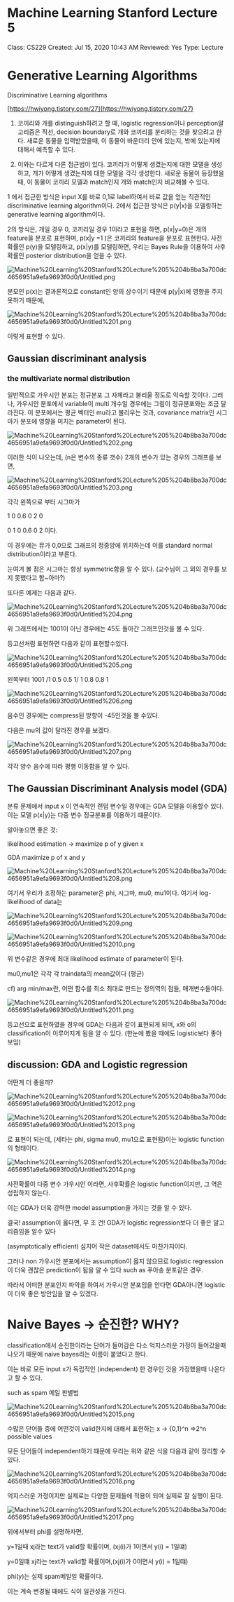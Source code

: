 # Machine Learning Stanford Lecture 5

Class: CS229
Created: Jul 15, 2020 10:43 AM
Reviewed: Yes
Type: Lecture

# Generative Learning Algorithms

Discriminative Learning algorithms

[https://hwiyong.tistory.com/27](https://hwiyong.tistory.com/27)

1. 코끼리와 개를 distinguish하려고 할 때,  logistic regression이나 perception알고리즘은 직선, decision boundary로 개와 코끼리를 분리하는 것을 찾으려고 한다. 새로운 동물을 입력받았을때, 이 동물이 바운더리 안에 있는지, 밖에 있는지에 대해서 예측할 수 있다.

2. 이와는 다르게 다른 접근법이 있다.  코끼리가 어떻게 생겼는지에 대한 모델을 생성하고, 개가 어떻게 생겼는지에 대한 모델을 각각 생성한다. 새로운 동물이 등장했을때, 이 동물이 코끼리 모델과 match인지 개와 match인지 비교해볼 수 있다. 

1 에서 접근한 방식은 input X를 바로 0,1로 label하여서 바로 값을 얻는 직관적인 discriminative learning algorithm이다. 2에서 접근한 방식은 p(y|x)을 모델링하는 generative learning algorithm이다. 

2의 방식은, 개일 경우 0, 코끼리일 경우 1이라고 표현을 하면, p(x|y=0)은 개의 feature을 분포로 표현하며, p(x|y =1 )은 코끼리의 feature을 분포로 표현한다. 사전확률인 p(y)을 모델링하고, p(x|y)를 모델링하면, 우리는 Bayes Rule을 이용하여 사후확률인 posterior distribution을 얻을 수 있다.

![Machine%20Learning%20Stanford%20Lecture%205%204b8ba3a700dc4656951a9efa9693f0d0/Untitled.png](Machine%20Learning%20Stanford%20Lecture%205%204b8ba3a700dc4656951a9efa9693f0d0/Untitled.png)

분모인 p(x)는 결과론적으로 constant인 양의 상수이기 때문에 p(y|x)에 영향을 주지 못하기 때문에,

![Machine%20Learning%20Stanford%20Lecture%205%204b8ba3a700dc4656951a9efa9693f0d0/Untitled%201.png](Machine%20Learning%20Stanford%20Lecture%205%204b8ba3a700dc4656951a9efa9693f0d0/Untitled%201.png)

이렇게 표현할 수 있다.

## Gaussian discriminant analysis

### the multivariate normal distribution

일반적으로 가우시안 분포는 정규분포 그 자체라고 불리울 정도로 익숙할 것이다. 그러나, 가우시안 분포에서 variable이 multi 개수일 경우에는 그림이 정규분포와는 조금 달라진다. 이 분포에서는 평균 벡터인 mu라고 불리우는 것과, covariance matrix인 시그마가 분포에 영향을 미치는 parameter이 된다.

![Machine%20Learning%20Stanford%20Lecture%205%204b8ba3a700dc4656951a9efa9693f0d0/Untitled%202.png](Machine%20Learning%20Stanford%20Lecture%205%204b8ba3a700dc4656951a9efa9693f0d0/Untitled%202.png)

이러한 식이 나오는데, (n은 변수의 종류 갯수) 2개의 변수가 있는 경우의 그래프를 보면,

![Machine%20Learning%20Stanford%20Lecture%205%204b8ba3a700dc4656951a9efa9693f0d0/Untitled%203.png](Machine%20Learning%20Stanford%20Lecture%205%204b8ba3a700dc4656951a9efa9693f0d0/Untitled%203.png)

각각 왼쪽으로 부터 시그마가

1 0             0.6 0            2 0

0 1             0 0.6            0 2 이다.

이 경우에는 뮤가 0,0으로 그래프의 정중앙에 위치하는데 이를 standard normal distribution이라고 부른다.

눈여겨 볼 점은 시그마는 항상 symmetric함을 알 수 있다. (교수님이 그 외의 경우를 보지 못했다고 함~아마?)

또다른 예제는 다음과 같다.

![Machine%20Learning%20Stanford%20Lecture%205%204b8ba3a700dc4656951a9efa9693f0d0/Untitled%204.png](Machine%20Learning%20Stanford%20Lecture%205%204b8ba3a700dc4656951a9efa9693f0d0/Untitled%204.png)

위 그래프에서는 1001이 아닌 경우에는 45도 돌아간 그래프인것을 볼 수 있다.

등고선처럼 표현하면 다음과 같이 표현할수있다.

![Machine%20Learning%20Stanford%20Lecture%205%204b8ba3a700dc4656951a9efa9693f0d0/Untitled%205.png](Machine%20Learning%20Stanford%20Lecture%205%204b8ba3a700dc4656951a9efa9693f0d0/Untitled%205.png)

왼쪽부터 1001 /1 0.5 0.5 1/ 1 0.8 0.8 1

![Machine%20Learning%20Stanford%20Lecture%205%204b8ba3a700dc4656951a9efa9693f0d0/Untitled%206.png](Machine%20Learning%20Stanford%20Lecture%205%204b8ba3a700dc4656951a9efa9693f0d0/Untitled%206.png)

음수인 경우에는 compress된 방향이 -45인것을 볼 수있다.

다음은 mu의 값이 달라진 경우를 보겠다.

![Machine%20Learning%20Stanford%20Lecture%205%204b8ba3a700dc4656951a9efa9693f0d0/Untitled%207.png](Machine%20Learning%20Stanford%20Lecture%205%204b8ba3a700dc4656951a9efa9693f0d0/Untitled%207.png)

각각 양수 음수에 따라 평행 이동함을 알 수 있다.

## The Gaussian Discriminant Analysis model (GDA)

분류 문제에서 input x 이 연속적인 랜덤 변수일 경우에는 GDA 모델을 이용할수 있다. 이는 모델 p(x|y)는 다중 변수 정규분포를 이용하기 떄문이다.

알아놓으면 좋은 것:

likelihood estimation → maximize p of y given x

GDA maximize p of x and y

![Machine%20Learning%20Stanford%20Lecture%205%204b8ba3a700dc4656951a9efa9693f0d0/Untitled%208.png](Machine%20Learning%20Stanford%20Lecture%205%204b8ba3a700dc4656951a9efa9693f0d0/Untitled%208.png)

여기서 우리가 조정하는 parameter은 phi, 시그마, mu0, mu1이다. 여기서 log-likelihood of data는 

![Machine%20Learning%20Stanford%20Lecture%205%204b8ba3a700dc4656951a9efa9693f0d0/Untitled%209.png](Machine%20Learning%20Stanford%20Lecture%205%204b8ba3a700dc4656951a9efa9693f0d0/Untitled%209.png)

![Machine%20Learning%20Stanford%20Lecture%205%204b8ba3a700dc4656951a9efa9693f0d0/Untitled%2010.png](Machine%20Learning%20Stanford%20Lecture%205%204b8ba3a700dc4656951a9efa9693f0d0/Untitled%2010.png)

위 변수같은 경우에 최대 likelihood estimate of parameter이 된다.

mu0,mu1은 각각 각 traindata의 mean값이다 (평균)

cf) arg min/max란, 어떤 함수를 최소 최대로 만드는 정의역의 점들, 매개변수들이다.

![Machine%20Learning%20Stanford%20Lecture%205%204b8ba3a700dc4656951a9efa9693f0d0/Untitled%2011.png](Machine%20Learning%20Stanford%20Lecture%205%204b8ba3a700dc4656951a9efa9693f0d0/Untitled%2011.png)

등고선으로 표현하였을 경우에 GDA는 다음과 같이 표현되게 되며, x와 o의 classification이 이루어지게 됨을 알 수 있다. (한눈에 봤을 때에도 logistic보다 좋아보임)

## discussion: GDA and Logistic regression

어떤게 더 좋을까?

![Machine%20Learning%20Stanford%20Lecture%205%204b8ba3a700dc4656951a9efa9693f0d0/Untitled%2012.png](Machine%20Learning%20Stanford%20Lecture%205%204b8ba3a700dc4656951a9efa9693f0d0/Untitled%2012.png)

![Machine%20Learning%20Stanford%20Lecture%205%204b8ba3a700dc4656951a9efa9693f0d0/Untitled%2013.png](Machine%20Learning%20Stanford%20Lecture%205%204b8ba3a700dc4656951a9efa9693f0d0/Untitled%2013.png)

로 표현이 되는데, (세타는 phi, sigma mu0, mu1으로 표현됨)이는 logistic function의 형태이다.

![Machine%20Learning%20Stanford%20Lecture%205%204b8ba3a700dc4656951a9efa9693f0d0/Untitled%2014.png](Machine%20Learning%20Stanford%20Lecture%205%204b8ba3a700dc4656951a9efa9693f0d0/Untitled%2014.png)

사전확률이 다중 변수 가우시안 이라면, 사후확률은 logistic function이지만, 그 역은 성립하지 않는다.

이는 GDA가 더욱 강력한 model assumption을 가지는 것을 알 수 있다. 

결국! assumption이 옳다면, 무 조 건! GDA가 logistic regression보다 더 좋은 알고리즘임을 알수 있다

(asymptotically efficient) 심지어 작은 dataset에서도 마찬가지이다.

그러나 non 가우시안 분포에서는 assumption이 옳지 않으므로 logistic regression이 더욱 괜찮은 prediction이 됨을 알 수 있다 such as 푸아송 분포같은 경우.

따라서 어떠한 분포인지 파악을 하여서 가우시안 분포임을 안다면 GDA아니면 logistic이 더욱 좋은 방안임을 알 수 있겠다.

# Naive Bayes → 순진한? WHY?

classification에서 순진한이라는 단어가 들어감은 다소 억지스러운 가정이 들어갔을때 나오기 때문에 naive bayes라는 이름이 붙었다고 한다.

이는 바로 모든 input x가 독립적인 (independent) 한 경우인 것을 가정했을때 나온다고 할 수 있다.

such as spam 메일 판별법

![Machine%20Learning%20Stanford%20Lecture%205%204b8ba3a700dc4656951a9efa9693f0d0/Untitled%2015.png](Machine%20Learning%20Stanford%20Lecture%205%204b8ba3a700dc4656951a9efa9693f0d0/Untitled%2015.png)

수많은 단어들 중에 어떤것이 valid한지에 대해서 표현하는 x → {0,1}^n ⇒2^n possible values

모든 단어들이 independent하기 떄문에 우리는 위와 같은 식을 다음과 같이 정리할 수 있다.

![Machine%20Learning%20Stanford%20Lecture%205%204b8ba3a700dc4656951a9efa9693f0d0/Untitled%2016.png](Machine%20Learning%20Stanford%20Lecture%205%204b8ba3a700dc4656951a9efa9693f0d0/Untitled%2016.png)

억지스러운 가정이지만 실제로는 다양한 문제들에 적용이 되며 실제로 잘 실행이 된다.

![Machine%20Learning%20Stanford%20Lecture%205%204b8ba3a700dc4656951a9efa9693f0d0/Untitled%2017.png](Machine%20Learning%20Stanford%20Lecture%205%204b8ba3a700dc4656951a9efa9693f0d0/Untitled%2017.png)

위에서부터 phi를 설명하자면,

y=1일때 xj라는 text가 valid할 확률이며, (xj(i)가 1이면서 y(i) = 1일떄)

y=0일떄 xj라는 text가 valid할 확률이며,(xj(i)가 0이면서 y(i) = 1일떄)

phi(y)는 실제 spam메일일 확률이다.

이는 계속 변경될 때에도 식이 일관성을 가진다.